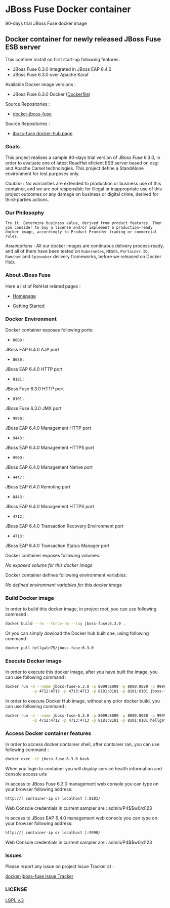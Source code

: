 # JBoss Fuse Docker container

90-days trial JBoss Fuse docker image


## Docker container for newly released JBoss Fuse ESB server

This continer install on first start-up following features:

* JBoss Fuse 6.3.0 integrated in JBoss EAP 6.4.0
* JBoss Fuse 6.3.0 over Apache Karaf

Available Docker image versions :

* JBoss Fuse 6.3.0 Docker ([Dockerfile](https://github.com/hellgate75/docker-jboss-fuse/tree/master/Dockerfile))

Source Repositories :

* [docker-jboss-fuse](https://github.com/hellgate75/docker-jboss-fuse)

Source Repositories :

* [jboss-fuse docker-hub page](https://hub.docker.com/r/hellgate75/jboss-fuse/)


### Goals

This project realises a sample 90-days trial version of JBoss Fuse 6.3.0, in order to evaluate one of latest ReadHat eficient ESB server based on osgi and Apache Camel technologies. This project define a StandAlone environment for test purposes only.

*Caution* : No warranties are extended to production or business use of this container, and we are not responsible for illegal or inappropriate use of this project outcomes or any damage on business or digital crime, derived for third-parties actions.


### Our Philosophy

`Try it. Determine business value, derived from product features. Then you consider to buy a license and/or implement a production-ready docker image, accordingly to Product Provider trading or commercial rules.`

*Assumptions* : All our docker images are continuous delivery process ready, and all of them have been tested on `Kubernetes`, `MESOS`, `Portainer.IO`, `Rancher` and `Spinnaker` delivery frameworks, before we released on Docker Hub.


### About JBoss Fuse

Here a list of RehHat related pages :

* [Homepage](https://www.redhat.com/en/technologies/jboss-middleware/fuse)

* [Getting Started](https://access.redhat.com/documentation/en/red-hat-jboss-fuse/?version=6.3)


### Docker Environment

Docker container exposes following ports:

* `8009` :

JBoss EAP 6.4.0 AJP port

* `8080` :

JBoss EAP 6.4.0 HTTP port

* `8181` :

JBoss Fuse 6.3.0 HTTP port

* `8101` :

JBoss Fuse 6.3.0 JMX port

* `9990` :

JBoss EAP 6.4.0 Management HTTP port

* `9443` :

JBoss EAP 6.4.0 Management HTTPS port

* `9999` :

JBoss EAP 6.4.0 Management Native port

* `4447` :

JBoss EAP 6.4.0 Remoting port

* `8443` :

JBoss EAP 6.4.0 Management HTTPS port

* `4712` :

JBoss EAP 6.4.0 Transaction Recovery Environment port

* `4713` :

JBoss EAP 6.4.0 Transaction Status Manager port


Docker container exposes following volumes:

*No exposed valume for this docker image*



Docker container defines following environment variables:

*No defined environment variables for this docker image*


### Build Docker image

In order to build this docker image, in project root, you can use following command :

```bash
docker build --rm --force-rm --tag jboss-fuse:6.3.0 .
```

Or you can simply dowload the Docker hub built one, using following command :

```bash
docker pull hellgate75/jboss-fuse:6.3.0
```


### Execute Docker image

In order to execute this docker image, after you have built the image, you can use following command :

```bash
docker run -d --name jboss-fuse-6.3.0 -p 8009:8009 -p 8080:8080 -p 9999:9999 -p 9990:9990 -p 9443:9443 -p 4447:4447 -p 8443:8443 \
            -p 4712:4712 -p 4713:4713 -p 8181:8181 -p 8101:8101 jboss-fuse:6.3.0 .
```

In order to execute Docker Hub image, without any prior docker build, you can use following command :

```bash
docker run -d --name jboss-fuse-6.3.0 -p 8009:8009 -p 8080:8080 -p 9999:9999 -p 9990:9990 -p 9443:9443 -p 4447:4447 -p 8443:8443 \
            -p 4712:4712 -p 4713:4713 -p 8181:8181 -p 8101:8101 hellgate75/jboss-fuse:6.3.0 .
```


### Access Docker container features

In order to access docker container shell, after container ran, you can use following command :

```bash
docker exec -it jboss-fuse-6.3.0 bash
```

When you login to container you will display service health information and console access urls


In access to JBoss Fuse 6.3.0 management web console you can type on your browser following address:

```bash
http://[ container-ip or localhost ]:8181/
```

Web Console credentials in current sampler are : admin/P4$$w0rd123


In access to JBoss EAP 6.4.0 management web console you can type on your browser following address:

```bash
http://[ container-ip or localhost ]:9990/
```

Web Console credentials in current sampler are : admin/P4$$w0rd123


### Issues

Please report any issue on project Issue Tracker at :

[docker-jboss-fuse Issue Tracker](https://github.com/hellgate75/docker-jboss-fuse/issues)


### LICENSE

[LGPL v.3](https://github.com/hellgate75/docker-jboss-fuse/tree/master/LICENSE)
